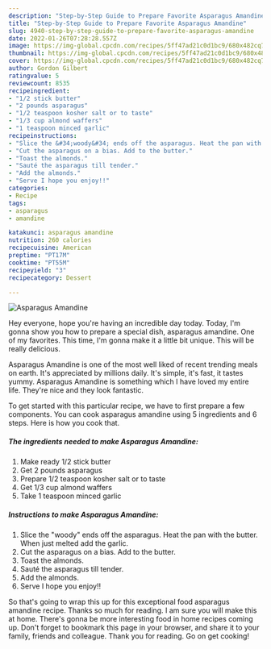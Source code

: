 ```yaml
---
description: "Step-by-Step Guide to Prepare Favorite Asparagus Amandine"
title: "Step-by-Step Guide to Prepare Favorite Asparagus Amandine"
slug: 4940-step-by-step-guide-to-prepare-favorite-asparagus-amandine
date: 2022-01-26T07:28:28.557Z
image: https://img-global.cpcdn.com/recipes/5ff47ad21c0d1bc9/680x482cq70/asparagus-amandine-recipe-main-photo.jpg
thumbnail: https://img-global.cpcdn.com/recipes/5ff47ad21c0d1bc9/680x482cq70/asparagus-amandine-recipe-main-photo.jpg
cover: https://img-global.cpcdn.com/recipes/5ff47ad21c0d1bc9/680x482cq70/asparagus-amandine-recipe-main-photo.jpg
author: Gordon Gilbert
ratingvalue: 5
reviewcount: 8535
recipeingredient:
- "1/2 stick butter"
- "2 pounds asparagus"
- "1/2 teaspoon kosher salt or to taste"
- "1/3 cup almond waffers"
- "1 teaspoon minced garlic"
recipeinstructions:
- "Slice the &#34;woody&#34; ends off the asparagus. Heat the pan with the butter. When just melted add the garlic."
- "Cut the asparagus on a bias. Add to the butter."
- "Toast the almonds."
- "Sauté the asparagus till tender."
- "Add the almonds."
- "Serve I hope you enjoy!!"
categories:
- Recipe
tags:
- asparagus
- amandine

katakunci: asparagus amandine 
nutrition: 260 calories
recipecuisine: American
preptime: "PT17M"
cooktime: "PT55M"
recipeyield: "3"
recipecategory: Dessert

---
```



![Asparagus Amandine](https://img-global.cpcdn.com/recipes/5ff47ad21c0d1bc9/680x482cq70/asparagus-amandine-recipe-main-photo.jpg)

Hey everyone, hope you're having an incredible day today. Today, I'm gonna show you how to prepare a special dish, asparagus amandine. One of my favorites. This time, I'm gonna make it a little bit unique. This will be really delicious.



Asparagus Amandine is one of the most well liked of recent trending meals on earth. It's appreciated by millions daily. It's simple, it's fast, it tastes yummy. Asparagus Amandine is something which I have loved my entire life. They're nice and they look fantastic.


To get started with this particular recipe, we have to first prepare a few components. You can cook asparagus amandine using 5 ingredients and 6 steps. Here is how you cook that.

<!--inarticleads1-->

##### The ingredients needed to make Asparagus Amandine:

1. Make ready 1/2 stick butter
1. Get 2 pounds asparagus
1. Prepare 1/2 teaspoon kosher salt or to taste
1. Get 1/3 cup almond waffers
1. Take 1 teaspoon minced garlic




<!--inarticleads2-->

##### Instructions to make Asparagus Amandine:

1. Slice the &#34;woody&#34; ends off the asparagus. Heat the pan with the butter. When just melted add the garlic.
1. Cut the asparagus on a bias. Add to the butter.
1. Toast the almonds.
1. Sauté the asparagus till tender.
1. Add the almonds.
1. Serve I hope you enjoy!!




So that's going to wrap this up for this exceptional food asparagus amandine recipe. Thanks so much for reading. I am sure you will make this at home. There's gonna be more interesting food in home recipes coming up. Don't forget to bookmark this page in your browser, and share it to your family, friends and colleague. Thank you for reading. Go on get cooking!
